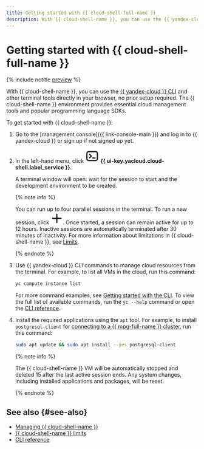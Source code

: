 ```yaml
---
title: Getting started with {{ cloud-shell-full-name }}
description: With {{ cloud-shell-name }}, you can use the {{ yandex-cloud }} CLI and other terminal tools directly in your browser, no prior setup required.
---
```


# Getting started with {{ cloud-shell-full-name }}

{% include notitle [preview](../../_includes/note-preview.md) %}

With {{ cloud-shell-name }}, you can use the [{{ yandex-cloud }} CLI](../../cli/) and other terminal tools directly in your browser, no prior setup required. The {{ cloud-shell-name }} environment provides essential cloud management tools and popular programming language SDKs.

To get started with {{ cloud-shell-name }}:

1. Go to the [management console]({{ link-console-main }}) and log in to {{ yandex-cloud }} or sign up if not signed up yet.

1. In the left-hand menu, click ![Cloud Shell](../../_assets/console-icons/cloud-shell.svg) **{{ ui-key.yacloud.cloud-shell.label_service }}**.

    A terminal window will open: wait for the session to start and the development environment to be created.

    {% note info %}

    You can run up to four parallel sessions in the terminal. To run a new session, click ![plus-sign](../../_assets/console-icons/plus.svg). Once started, a session can remain active for up to 12 hours. Inactive sessions are automatically terminated after 30 minutes of inactivity. For more information about limitations in {{ cloud-shell-name }}, see [Limits](../concepts/cloud-shell/limits.md).

    {% endnote %}

1. Use {{ yandex-cloud }} CLI commands to manage cloud resources from the terminal. For example, to list all VMs in the cloud, run this command:

    ```bash
    yc compute instance list
    ```

    For more command examples, see [Getting started with the CLI](../../cli/quickstart.md#example). To view the full list of available commands, run the `yc --help` command or open the [CLI reference](../../cli/cli-ref/).

1. Install the required applications using the `apt` tool. For example, to install `postgresql-client` for [connecting to a {{ mpg-full-name }} cluster](../../managed-postgresql/operations/connect.md), run this command:

    ```bash
    sudo apt update && sudo apt install --yes postgresql-client
    ```

    {% note info %}

    The {{ cloud-shell-name }} VM will be automatically stopped and deleted 15 after the last active session ends. Any system changes, including installed applications and packages, will be reset.

    {% endnote %}


## See also {#see-also}

* [Managing {{ cloud-shell-name }}](../operations/cloud-shell-options.md)
* [{{ cloud-shell-name }} limits](../concepts/cloud-shell/limits.md)
* [CLI reference](../../cli/cli-ref/)
